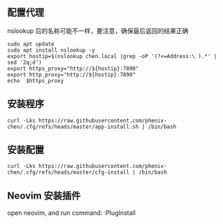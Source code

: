 
## 配置代理

nslookup 后的名称可能不一样，要注意，确保最后返回的结果正确
```
sudo apt update
sudo apt install nslookup -y
export hostip=$(nslookup chen.local |grep -oP '(?<=Address:\ ).*' | sed '2q;d')
export https_proxy="http://${hostip}:7890"
export http_proxy="http://${hostip}:7890"
echo  $https_proxy
```

## 安装程序

```
curl -Lks https://raw.githubusercontent.com/phenix-chen/.cfg/refs/heads/master/app-install.sh | /bin/bash
```

## 安装配置
```
curl -Lks https://raw.githubusercontent.com/phenix-chen/.cfg/refs/heads/master/cfg-install | /bin/bash
```

## Neovim 安装插件
open neovim, and run command: :PlugInstall
